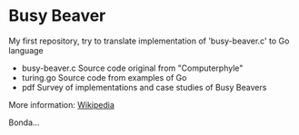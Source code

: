 # Busy Beaver

My first repository, try to translate implementation of 'busy-beaver.c' to Go language

* busy-beaver.c 	Source code original from "Computerphyle"
* turing.go		Source code from examples of Go
* pdf			Survey of implementations and case studies of Busy Beavers

More information:
 [Wikipedia](https://en.wikipedia.org/wiki/Busy_beaver "https://en.wikipedia.org/wiki/Busy_beaver")

Bonda...

